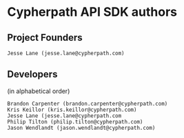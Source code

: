 # Cypherpath API SDK authors

## Project Founders

    Jesse Lane (jesse.lane@cypherpath.com)

## Developers

(in alphabetical order)

    Brandon Carpenter (brandon.carpenter@cypherpath.com)
    Kris Keillor (kris.keillor@cypherpath.com)
    Jesse Lane (jesse.lane@cypherpath.com
    Philip Tilton (philip.tilton@cypherpath.com)
    Jason Wendlandt (jason.wendlandt@cypherpath.com)
